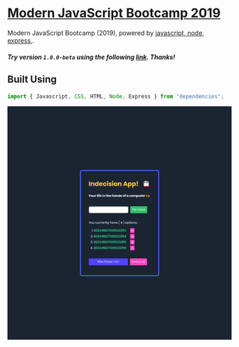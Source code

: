 # [Modern JavaScript Bootcamp 2019](#)

Modern JavaScript Bootcamp (2019), powered by [javascript, node, express,](#).

##### Try version `1.0.0-beta` using the following [link](#).  Thanks!


## Built Using

```javascript
import { Javascript, CSS, HTML, Node, Express } from "dependencies";
```

<img alt='Screen Shot' src="./public/README.png" width="888">